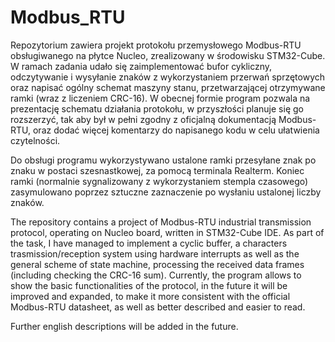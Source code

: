 # Modbus_RTU
Repozytorium zawiera projekt protokołu przemysłowego Modbus-RTU obsługiwanego na płytce Nucleo, zrealizowany w środowisku STM32-Cube. W ramach zadania udało się zaimplementować bufor cykliczny, odczytywanie i wysyłanie znaków z wykorzystaniem przerwań sprzętowych oraz napisać ogólny schemat maszyny stanu, przetwarzającej otrzymywane ramki (wraz z liczeniem CRC-16). W obecnej formie program pozwala na prezentację schematu działania protokołu, w przyszłości planuje się go rozszerzyć, tak aby był w pełni zgodny z oficjalną dokumentacją Modbus-RTU, oraz dodać więcej komentarzy do napisanego kodu w celu ułatwienia czytelności.

Do obsługi programu wykorzystywano ustalone ramki przesyłane znak po znaku w postaci szesnastkowej, za pomocą terminala Realterm. Koniec ramki (normalnie sygnalizowany z wykorzystaniem stempla czasowego) zasymulowano poprzez sztuczne zaznaczenie po wysłaniu ustalonej liczby znaków.

The repository contains a project of Modbus-RTU industrial transmission protocol, operating on Nucleo board, written in STM32-Cube IDE. As part of the task, I have managed to implement a cyclic buffer, a characters trasmission/reception system using hardware interrupts as well as the general scheme of state machine, processing the received data frames (including checking the CRC-16 sum). Currently, the program allows to show the basic functionalities of the protocol, in the future it will be improved and expanded, to make it more consistent with the official Modbus-RTU datasheet, as well as better described and easier to read.  

Further english descriptions will be added in the future.
